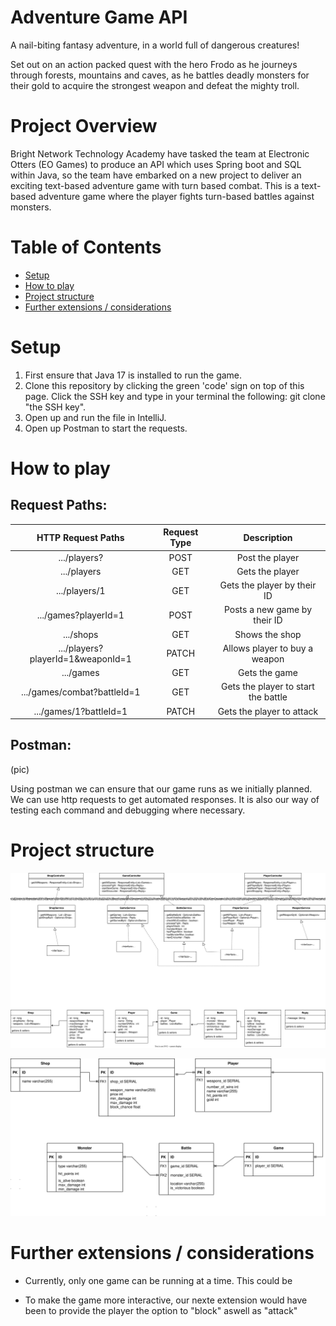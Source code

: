 # Adventure Game API

A nail-biting fantasy adventure, in a world full of dangerous creatures!

Set out on an action packed quest with the hero Frodo as he journeys through forests, mountains and caves, as he battles deadly monsters for their gold to acquire the strongest weapon and defeat the mighty troll.




# Project Overview

Bright Network Technology Academy have tasked the team at Electronic Otters (EO Games) to produce an API which uses Spring boot and SQL within Java, so the team have embarked on a new project to deliver an exciting text-based adventure game with turn based combat. This is a text-based adventure game where the player fights turn-based battles against monsters.

# Table of Contents 

- [Setup](#setup)
- [How to play](#how-to-play)
- [Project structure](#project-structure)
- [Further extensions / considerations](#further-extensions--considerations)



# Setup 


1. First ensure that Java 17 is installed to run the game.
2. Clone this repository by clicking the green 'code' sign on top of this page. Click the SSH key and type in your terminal the following: git clone "the SSH key".
3. Open up and run the file in IntelliJ.
4. Open up Postman to start the requests.

# How to play

## Request Paths:

| HTTP Request Paths | Request Type | Description |
|:---:|:---:|:---:|
| .../players? | POST | Post the player |
| .../players | GET | Gets the player |
| .../players/1 | GET | Gets the player by their ID |
| .../games?playerId=1 | POST | Posts a new game by their ID |
| .../shops | GET | Shows the shop |
| .../players?playerId=1&weaponId=1 | PATCH | Allows player to buy a weapon |
| .../games | GET | Gets the game |
| .../games/combat?battleId=1 | GET | Gets the player to start the battle  |
| .../games/1?battleId=1 | PATCH | Gets the player to attack |


## Postman:

(pic)

Using postman we can ensure that our game runs as we initially planned. We can use http requests to get automated responses. It is also our way of testing each command and debugging where necessary.




# Project structure

![alt text](team7_uml.svg)

![alt text](team7_erd.svg)



# Further extensions / considerations

- Currently, only one game can be running at a time. This could be 

- To make the game more interactive, our nexte extension would have been to provide the player the option to "block" aswell as "attack"

